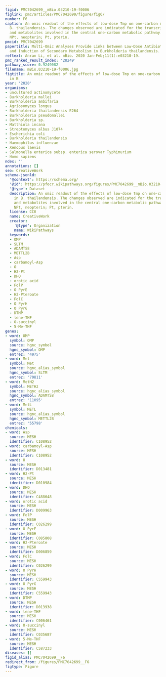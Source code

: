 ```yaml
---
figid: PMC7042699__mBio.03210-19-f0006
figlink: pmc/articles/PMC7042699/figure/fig6/
number: F6
caption: An omic readout of the effects of low-dose Tmp on one-carbon metabolism in
  B. thailandensis. The changes observed are indicated for the transcripts, proteins,
  and metabolites involved in the central one-carbon metabolic pathway. DHO, dihydroorotate;
  NPt, neopterin; Pt, pterin.
pmcid: PMC7042699
papertitle: Multi-Omic Analyses Provide Links between Low-Dose Antibiotic Treatment
  and Induction of Secondary Metabolism in Burkholderia thailandensis.
reftext: Anran Li, et al. mBio. 2020 Jan-Feb;11(1):e03210-19.
pmc_ranked_result_index: '28249'
pathway_score: 0.9249082
filename: mBio.03210-19-f0006.jpg
figtitle: An omic readout of the effects of low-dose Tmp on one-carbon metabolism
  in B
year: '2020'
organisms:
- uncultured actinomycete
- Burkholderia mallei
- Burkholderia ambifaria
- Agriosomyces longus
- Burkholderia thailandensis E264
- Burkholderia pseudomallei
- Burkholderia sp.
- Matthiola incana
- Streptomyces albus J1074
- Escherichia coli
- Burkholderia thailandensis
- Haemophilus influenzae
- Xenopus laevis
- Salmonella enterica subsp. enterica serovar Typhimurium
- Homo sapiens
ndex: ''
annotations: []
seo: CreativeWork
schema-jsonld:
  '@context': https://schema.org/
  '@id': https://pfocr.wikipathways.org/figures/PMC7042699__mBio.03210-19-f0006.html
  '@type': Dataset
  description: An omic readout of the effects of low-dose Tmp on one-carbon metabolism
    in B. thailandensis. The changes observed are indicated for the transcripts, proteins,
    and metabolites involved in the central one-carbon metabolic pathway. DHO, dihydroorotate;
    NPt, neopterin; Pt, pterin.
  license: CC0
  name: CreativeWork
  creator:
    '@type': Organization
    name: WikiPathways
  keywords:
  - OMP
  - SLTM
  - ADAMTS8
  - METTL2B
  - Asp
  - carbamoyl-Asp
  - O
  - H2-Pt
  - DHO
  - orotic acid
  - FolP
  - O PyrE
  - H2-Pteroate
  - FolC
  - O PyrH
  - O PyrG
  - DTMP
  - lene-THF
  - O-succinyl
  - 5-Me-THF
genes:
- word: OMP
  symbol: OMP
  source: hgnc_symbol
  hgnc_symbol: OMP
  entrez: '4975'
- word: Met
  symbol: Met
  source: hgnc_alias_symbol
  hgnc_symbol: SLTM
  entrez: '79811'
- word: MetH2
  symbol: METH2
  source: hgnc_alias_symbol
  hgnc_symbol: ADAMTS8
  entrez: '11095'
- word: MetL
  symbol: METL
  source: hgnc_alias_symbol
  hgnc_symbol: METTL2B
  entrez: '55798'
chemicals:
- word: Asp
  source: MESH
  identifier: C108952
- word: carbamoyl-Asp
  source: MESH
  identifier: C108952
- word: O
  source: MESH
  identifier: D013481
- word: H2-Pt
  source: MESH
  identifier: D010984
- word: DHO
  source: MESH
  identifier: C488648
- word: orotic acid
  source: MESH
  identifier: D009963
- word: FolP
  source: MESH
  identifier: C026299
- word: O PyrE
  source: MESH
  identifier: C085808
- word: H2-Pteroate
  source: MESH
  identifier: D006859
- word: FolC
  source: MESH
  identifier: C026299
- word: O PyrH
  source: MESH
  identifier: C559943
- word: O PyrG
  source: MESH
  identifier: C559943
- word: DTMP
  source: MESH
  identifier: D013938
- word: lene-THF
  source: MESH
  identifier: C006461
- word: O-succinyl
  source: MESH
  identifier: C035687
- word: 5-Me-THF
  source: MESH
  identifier: C587233
diseases: []
figid_alias: PMC7042699__F6
redirect_from: /figures/PMC7042699__F6
figtype: Figure
---
```

